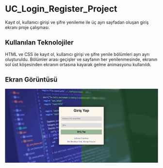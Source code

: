 
<h1>UC_Login_Register_Project</h1> 

Kayıt ol, kullanıcı girişi ve şifre yenileme ile üç ayrı sayfadan oluşan giriş ekranı proje çalışması.

<h2> Kullanılan Teknolojiler</h2>

HTML ve CSS ile kayıt ol, kullanıcı girişi ve şifre yenile bölümleri ayrı ayrı oluşturuldu. 
Bölümler arası geçişler ve sayfanın her yenilenmesinde, ekranın sol üst köşesinden ekranın ortasına kayarak gelme animasyonu kullanıldı.

<h2> Ekran Görüntüsü</h2>

![](Screen.gif)




